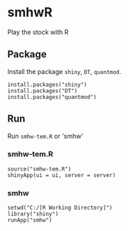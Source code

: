 # smhwR
Play the stock with R

## Package

Install the package `shiny`, `DT`, `quantmod`.

```
install.packages("shiny")
install.packages("DT")
install.packages("quantmod")
```

## Run

Run `smhw-tem.R` or 'smhw'

### smhw-tem.R

```
source("smhw-tem.R")
shinyApp(ui = ui, server = server)
```

### smhw

```
setwd("C:/[R Working Directory]")
library("shiny")
runApp("smhw")
```
